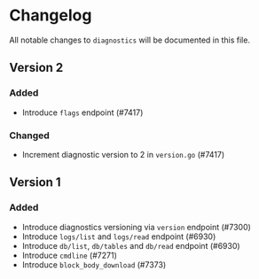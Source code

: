 # Changelog

All notable changes to `diagnostics` will be documented in this file.

## Version 2

### Added

- Introduce `flags` endpoint (#7417)

### Changed

- Increment diagnostic version to 2 in `version.go` (#7417)

## Version 1

### Added

- Introduce diagnostics versioning via `version` endpoint (#7300)
- Introduce `logs/list` and `logs/read` endpoint (#6930)
- Introduce `db/list`, `db/tables` and `db/read` endpoint (#6930)
- Introduce `cmdline` (#7271)
- Introduce `block_body_download` (#7373)
